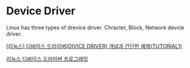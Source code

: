 # Device Driver
Linux has three types of drevice driver. Chracter, Block, Network devcie driver.

[[리눅스] 디바이스 드라이버(DIVICE DRIVER) 개념과 간단한 예제(TUTORIAL1)](https://reakwon.tistory.com/150)

[리눅스 디바이스 드라이버 프로그래밍](https://jeongchul.tistory.com/111)
